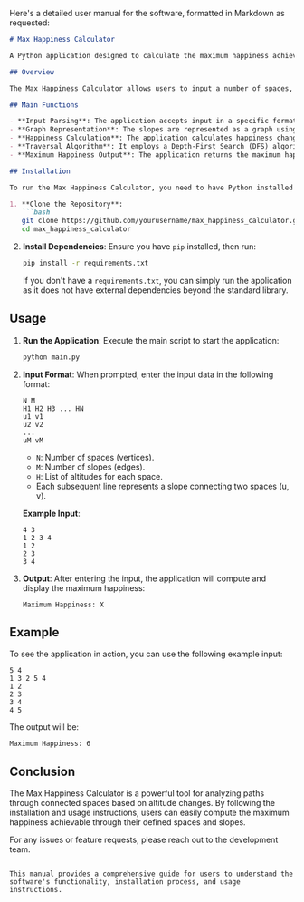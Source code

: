 Here's a detailed user manual for the software, formatted in Markdown as requested:

```markdown
# Max Happiness Calculator

A Python application designed to calculate the maximum happiness achievable by traversing spaces connected by slopes based on their altitudes.

## Overview

The Max Happiness Calculator allows users to input a number of spaces, their altitudes, and the slopes connecting them. The application computes the maximum happiness that can be achieved by moving through these spaces, taking into account the changes in altitude.

## Main Functions

- **Input Parsing**: The application accepts input in a specific format and parses it to extract the number of spaces, slopes, altitudes, and their connections.
- **Graph Representation**: The slopes are represented as a graph using an adjacency list, facilitating efficient traversal.
- **Happiness Calculation**: The application calculates happiness changes based on altitude differences when moving between spaces.
- **Traversal Algorithm**: It employs a Depth-First Search (DFS) algorithm to explore all possible paths from the starting space, ensuring no space is revisited to avoid infinite loops.
- **Maximum Happiness Output**: The application returns the maximum happiness value found during the traversal.

## Installation

To run the Max Happiness Calculator, you need to have Python installed on your machine. Follow these steps to set up the environment:

1. **Clone the Repository**:
   ```bash
   git clone https://github.com/yourusername/max_happiness_calculator.git
   cd max_happiness_calculator
   ```

2. **Install Dependencies**:
   Ensure you have `pip` installed, then run:
   ```bash
   pip install -r requirements.txt
   ```

   If you don't have a `requirements.txt`, you can simply run the application as it does not have external dependencies beyond the standard library.

## Usage

1. **Run the Application**:
   Execute the main script to start the application:
   ```bash
   python main.py
   ```

2. **Input Format**:
   When prompted, enter the input data in the following format:
   ```
   N M
   H1 H2 H3 ... HN
   u1 v1
   u2 v2
   ...
   uM vM
   ```
   - `N`: Number of spaces (vertices).
   - `M`: Number of slopes (edges).
   - `H`: List of altitudes for each space.
   - Each subsequent line represents a slope connecting two spaces (u, v).

   **Example Input**:
   ```
   4 3
   1 2 3 4
   1 2
   2 3
   3 4
   ```

3. **Output**:
   After entering the input, the application will compute and display the maximum happiness:
   ```
   Maximum Happiness: X
   ```

## Example

To see the application in action, you can use the following example input:

```
5 4
1 3 2 5 4
1 2
2 3
3 4
4 5
```

The output will be:
```
Maximum Happiness: 6
```

## Conclusion

The Max Happiness Calculator is a powerful tool for analyzing paths through connected spaces based on altitude changes. By following the installation and usage instructions, users can easily compute the maximum happiness achievable through their defined spaces and slopes.

For any issues or feature requests, please reach out to the development team.
```

This manual provides a comprehensive guide for users to understand the software's functionality, installation process, and usage instructions.